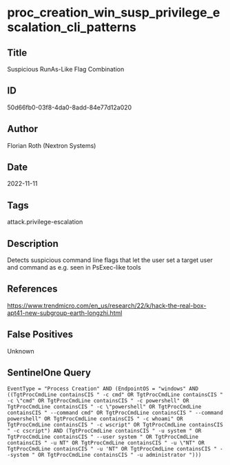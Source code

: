 # proc_creation_win_susp_privilege_escalation_cli_patterns

## Title
Suspicious RunAs-Like Flag Combination

## ID
50d66fb0-03f8-4da0-8add-84e77d12a020

## Author
Florian Roth (Nextron Systems)

## Date
2022-11-11

## Tags
attack.privilege-escalation

## Description
Detects suspicious command line flags that let the user set a target user and command as e.g. seen in PsExec-like tools

## References
https://www.trendmicro.com/en_us/research/22/k/hack-the-real-box-apt41-new-subgroup-earth-longzhi.html

## False Positives
Unknown

## SentinelOne Query
```
EventType = "Process Creation" AND (EndpointOS = "windows" AND ((TgtProcCmdLine containsCIS " -c cmd" OR TgtProcCmdLine containsCIS " -c \"cmd" OR TgtProcCmdLine containsCIS " -c powershell" OR TgtProcCmdLine containsCIS " -c \"powershell" OR TgtProcCmdLine containsCIS " --command cmd" OR TgtProcCmdLine containsCIS " --command powershell" OR TgtProcCmdLine containsCIS " -c whoami" OR TgtProcCmdLine containsCIS " -c wscript" OR TgtProcCmdLine containsCIS " -c cscript") AND (TgtProcCmdLine containsCIS " -u system " OR TgtProcCmdLine containsCIS " --user system " OR TgtProcCmdLine containsCIS " -u NT" OR TgtProcCmdLine containsCIS " -u \"NT" OR TgtProcCmdLine containsCIS " -u 'NT" OR TgtProcCmdLine containsCIS " --system " OR TgtProcCmdLine containsCIS " -u administrator ")))

```